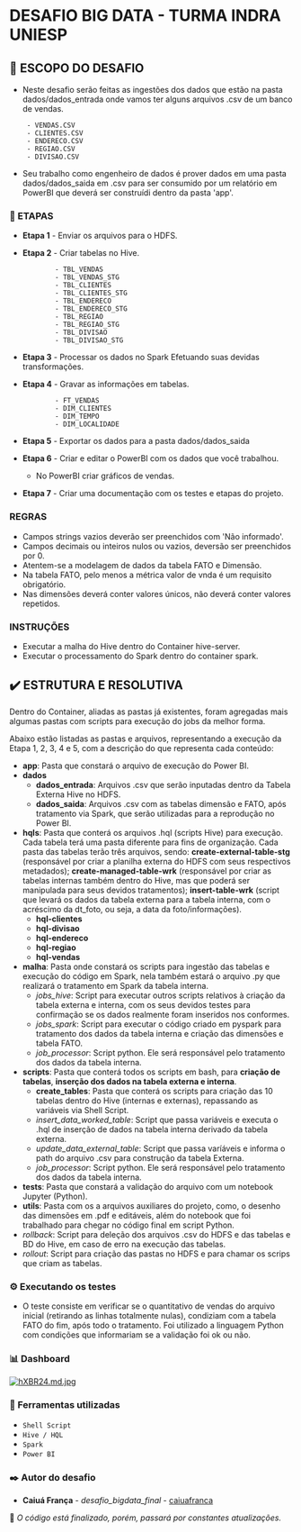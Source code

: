 # DESAFIO BIG DATA - TURMA INDRA UNIESP


## 📌 ESCOPO DO DESAFIO
* Neste desafio serão feitas as ingestões dos dados que estão na pasta dados/dados_entrada onde vamos ter alguns arquivos .csv de um banco de vendas.

       - VENDAS.CSV
       - CLIENTES.CSV
       - ENDERECO.CSV
       - REGIAO.CSV
       - DIVISAO.CSV

* Seu trabalho como engenheiro de dados é prover dados em uma pasta dados/dados_saida em .csv para ser consumido por um relatório em PowerBI que deverá ser construídi dentro da pasta 'app'.

### 📑 ETAPAS

* **Etapa 1** - Enviar os arquivos para o HDFS.
* **Etapa 2** - Criar tabelas no Hive.

              - TBL_VENDAS
              - TBL_VENDAS_STG
              - TBL_CLIENTES
              - TBL_CLIENTES_STG
              - TBL_ENDERECO
              - TBL_ENDERECO_STG
              - TBL_REGIAO
              - TBL_REGIAO_STG
              - TBL_DIVISAO
              - TBL_DIVISAO_STG
* **Etapa 3** - Processar os dados no Spark Efetuando suas devidas transformações.
* **Etapa 4** - Gravar as informações em tabelas.

              - FT_VENDAS
              - DIM_CLIENTES
              - DIM_TEMPO
              - DIM_LOCALIDADE
* **Etapa 5** - Exportar os dados para a pasta dados/dados_saida
* **Etapa 6** - Criar e editar o PowerBI com os dados que você trabalhou.
  * No PowerBI criar gráficos de vendas.
* **Etapa 7** - Criar uma documentação com os testes e etapas do projeto.

### REGRAS

* Campos strings vazios deverão ser preenchidos com 'Não informado'.
* Campos decimais ou inteiros nulos ou vazios, deversão ser preenchidos por 0.
* Atentem-se a modelagem de dados da tabela FATO e Dimensão.
* Na tabela FATO, pelo menos a métrica valor de vnda é um requisito obrigatório.
* Nas dimensões deverá conter valores únicos, não deverá conter valores repetidos.
   
### INSTRUÇÕES

* Executar a malha do Hive dentro do Container hive-server.
* Executar o processamento do Spark dentro do container spark.


## ✔️ ESTRUTURA E RESOLUTIVA

Dentro do Container, aliadas as pastas já existentes, foram agregadas mais algumas pastas com scripts para execução do jobs da melhor forma.

Abaixo estão listadas as pastas e arquivos, representando a execução da Etapa 1, 2, 3, 4 e 5, com a descrição do que representa cada conteúdo:

* **app**: Pasta que constará o arquivo de execução do Power BI.
* **dados**
  * **dados_entrada**: Arquivos .csv que serão inputadas dentro da Tabela Externa Hive no HDFS.
  * **dados_saida**: Arquivos .csv com as tabelas dimensão e FATO, após tratamento via Spark, que serão utilizadas para a reprodução no Power BI.
* **hqls**: Pasta que conterá os arquivos .hql (scripts Hive) para execução. Cada tabela terá uma pasta diferente para fins de organização. Cada pasta das tabelas terão três arquivos, sendo: **create-external-table-stg** (responsável por criar a planilha externa do HDFS com seus respectivos metadados); **create-managed-table-wrk** (responsável por criar as tabelas internas também dentro do Hive, mas que poderá ser manipulada para seus devidos tratamentos); **insert-table-wrk** (script que levará os dados da tabela externa para a tabela interna, com o acréscimo da dt_foto, ou seja, a data da foto/informações).
  * **hql-clientes**
  * **hql-divisao**
  * **hql-endereco**
  * **hql-regiao**
  * **hql-vendas**
* **malha**: Pasta onde constará os scripts para ingestão das tabelas e execução do código em Spark, nela também estará o arquivo .py que realizará o tratamento em Spark da tabela interna.
  * *jobs_hive*: Script para executar outros scripts relativos à criação da tabela externa e interna, com os seus devidos testes para confirmação se os dados realmente foram inseridos nos conformes.
  * *jobs_spark*: Script para executar o código criado em pyspark para tratamento dos dados da tabela interna e criação das dimensões e tabela FATO.
  * *job_processor*: Script python. Ele será responsável pelo tratamento dos dados da tabela interna.
* **scripts**: Pasta que conterá todos os scripts em bash, para **criação de tabelas**, **inserção dos dados na tabela externa e interna**.
  * **create_tables**: Pasta que conterá os scripts para criação das 10 tabelas dentro do Hive (internas e externas), repassando as variáveis via Shell Script.
  * *insert_data_worked_table*: Script que passa variáveis e executa o .hql de inserção de dados na tabela interna derivado da tabela externa.
  * *update_data_external_table*: Script que passa varíáveis e informa o path do arquivo .csv para construção da tabela Externa. 
  * *job_processor*: Script python. Ele será responsável pelo tratamento dos dados da tabela interna.
* **tests**: Pasta que constará a validação do arquivo com um notebook Jupyter (Python).
* **utils**: Pasta com os a arquivos auxiliares do projeto, como, o desenho das dimensões em .pdf e editáveis, além do notebook que foi trabalhado para chegar no código final em script Python.
* *rollback*: Script para deleção dos arquivos .csv do HDFS e das tabelas e BD do Hive, em caso de erro na execução das tabelas.
* *rollout*: Script para criação das pastas no HDFS e para chamar os scrips que criam as tabelas.

### ⚙️ Executando os testes
* O teste consiste em verificar se o quantitativo de vendas do arquivo inicial (retirando as linhas totalmente nulas), condiziam com a tabela FATO do fim, após todo o tratamento. Foi utilizado a linguagem Python com condições que informariam se a validação foi ok ou não.

### 📊 Dashboard
[![hXBR24.md.jpg](https://iili.io/hXBR24.md.jpg)](https://freeimage.host/i/hXBR24)

### 🔧 Ferramentas utilizadas
- ``Shell Script``
- ``Hive / HQL``
- ``Spark``
- ``Power BI``

### ✒️ Autor do desafio

* **Caiuá França** - *desafio_bigdata_final* - [caiuafranca](https://github.com/caiuafranca/desafio_bigdata_final)


:construction: *O código está finalizado, porém, passará por constantes atualizações.*

